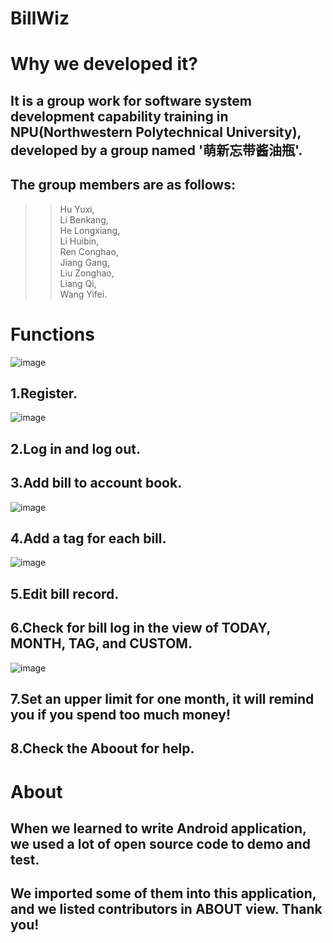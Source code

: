 BillWiz
==============

# Why we developed it?
## It is a group work for software system development capability training in NPU(Northwestern Polytechnical University), developed by a group named '萌新忘带酱油瓶'. 
##  The group members are as follows:
>>    Hu Yuxi,  
>>    Li Benkang,  
>>    He Longxiang,  
>>    Li Huibin,  
>>    Ren Conghao,  
>>    Jiang Gang,  
>>    Liu Zonghao,  
>>    Liang Qi,  
>>    Wang Yifei.  
  

# Functions
![image](https://github.com/YuhsiHu/BillWiz/raw/master/images-storage/实验提交IMG_20180914_202300.png)

## 1.Register.
![image](https://github.com/YuhsiHu/BillWiz/raw/master/images-storage/实验提交IMG_20180914_202210.png)
## 2.Log in and log out.

## 3.Add bill to account book.
![image](https://github.com/YuhsiHu/BillWiz/raw/master/images-storage/实验提交IMG_20180914_202156.png)

## 4.Add a tag for each bill.
![image](https://github.com/YuhsiHu/BillWiz/raw/master/images-storage/实验提交IMG_20180914_202244.png)

## 5.Edit bill record.

## 6.Check for bill log in the view of TODAY, MONTH, TAG, and CUSTOM.
![image](https://github.com/YuhsiHu/BillWiz/raw/master/images-storage/实验提交IMG_20180914_202231.png)

## 7.Set an upper limit for one month, it will remind you if you spend too much money!

## 8.Check the Aboout for help.  


 # About
 ## When we learned to write Android application, we used a lot of open source code to demo and test.
 ## We imported some of them into this application, and we listed contributors in ABOUT view. Thank you!
